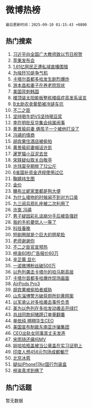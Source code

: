 # 微博热榜

`最后更新时间：2025-09-10 01:15:43 +0800`

## 热门搜索

1. [习近平向全国广大教师致以节日祝贺](https://m.weibo.cn/search?containerid=100103type%3D1%26t%3D10%26q%3D%23%E4%B9%A0%E8%BF%91%E5%B9%B3%E5%90%91%E5%85%A8%E5%9B%BD%E5%B9%BF%E5%A4%A7%E6%95%99%E5%B8%88%E8%87%B4%E4%BB%A5%E8%8A%82%E6%97%A5%E7%A5%9D%E8%B4%BA%23&stream_entry_id=51&isnewpage=1&extparam=seat%3D1%26q%3D%2523%25E4%25B9%25A0%25E8%25BF%2591%25E5%25B9%25B3%25E5%2590%2591%25E5%2585%25A8%25E5%259B%25BD%25E5%25B9%25BF%25E5%25A4%25A7%25E6%2595%2599%25E5%25B8%2588%25E8%2587%25B4%25E4%25BB%25A5%25E8%258A%2582%25E6%2597%25A5%25E7%25A5%259D%25E8%25B4%25BA%2523%26filter_type%3Drealtimehot%26stream_entry_id%3D51%26pos%3D0%26dgr%3D0%26c_type%3D51%26cate%3D10103%26display_time%3D1757438142%26pre_seqid%3D17574381426480247806914)
1. [苹果发布会](https://m.weibo.cn/search?containerid=100103type%3D1%26t%3D10%26q%3D%E8%8B%B9%E6%9E%9C%E5%8F%91%E5%B8%83%E4%BC%9A&stream_entry_id=31&isnewpage=1&extparam=seat%3D1%26filter_type%3Drealtimehot%26band_rank%3D1%26realpos%3D1%26lcate%3D5001%26cate%3D5001%26q%3D%25E8%258B%25B9%25E6%259E%259C%25E5%258F%2591%25E5%25B8%2583%25E4%25BC%259A%26stream_entry_id%3D31%26pos%3D0%26flag%3D2%26c_type%3D31%26dgr%3D0%26display_time%3D1757438142%26pre_seqid%3D17574381426480247806914)
1. [1.61亿网民正遭私域直播围猎](https://m.weibo.cn/search?containerid=100103type%3D1%26t%3D10%26q%3D%231.61%E4%BA%BF%E7%BD%91%E6%B0%91%E6%AD%A3%E9%81%AD%E7%A7%81%E5%9F%9F%E7%9B%B4%E6%92%AD%E5%9B%B4%E7%8C%8E%23&stream_entry_id=31&isnewpage=1&extparam=seat%3D1%26filter_type%3Drealtimehot%26band_rank%3D2%26realpos%3D2%26lcate%3D5001%26cate%3D5001%26q%3D%25231.61%25E4%25BA%25BF%25E7%25BD%2591%25E6%25B0%2591%25E6%25AD%25A3%25E9%2581%25AD%25E7%25A7%2581%25E5%259F%259F%25E7%259B%25B4%25E6%2592%25AD%25E5%259B%25B4%25E7%258C%258E%2523%26stream_entry_id%3D31%26pos%3D1%26flag%3D2%26c_type%3D31%26dgr%3D0%26display_time%3D1757438142%26pre_seqid%3D17574381426480247806914)
1. [为啥歼10是争气机](https://m.weibo.cn/search?containerid=100103type%3D1%26t%3D10%26q%3D%23%E4%B8%BA%E5%95%A5%E6%AD%BC10%E6%98%AF%E4%BA%89%E6%B0%94%E6%9C%BA%23&stream_entry_id=31&isnewpage=1&extparam=seat%3D1%26filter_type%3Drealtimehot%26band_rank%3D3%26realpos%3D3%26lcate%3D5001%26cate%3D5001%26q%3D%2523%25E4%25B8%25BA%25E5%2595%25A5%25E6%25AD%25BC10%25E6%2598%25AF%25E4%25BA%2589%25E6%25B0%2594%25E6%259C%25BA%2523%26stream_entry_id%3D31%26pos%3D2%26flag%3D0%26c_type%3D31%26dgr%3D0%26display_time%3D1757438142%26pre_seqid%3D17574381426480247806914)
1. [卡塔尔首都多哈发生剧烈爆炸](https://m.weibo.cn/search?containerid=100103type%3D1%26t%3D10%26q%3D%23%E5%8D%A1%E5%A1%94%E5%B0%94%E9%A6%96%E9%83%BD%E5%A4%9A%E5%93%88%E5%8F%91%E7%94%9F%E5%89%A7%E7%83%88%E7%88%86%E7%82%B8%23&stream_entry_id=31&isnewpage=1&extparam=seat%3D1%26filter_type%3Drealtimehot%26band_rank%3D4%26realpos%3D4%26lcate%3D5001%26cate%3D5001%26q%3D%2523%25E5%258D%25A1%25E5%25A1%2594%25E5%25B0%2594%25E9%25A6%2596%25E9%2583%25BD%25E5%25A4%259A%25E5%2593%2588%25E5%258F%2591%25E7%2594%259F%25E5%2589%25A7%25E7%2583%2588%25E7%2588%2586%25E7%2582%25B8%2523%26stream_entry_id%3D31%26pos%3D3%26flag%3D0%26c_type%3D31%26dgr%3D0%26display_time%3D1757438142%26pre_seqid%3D17574381426480247806914)
1. [游本昌和妻子在养老院现状](https://m.weibo.cn/search?containerid=100103type%3D1%26t%3D10%26q%3D%23%E6%B8%B8%E6%9C%AC%E6%98%8C%E5%92%8C%E5%A6%BB%E5%AD%90%E5%9C%A8%E5%85%BB%E8%80%81%E9%99%A2%E7%8E%B0%E7%8A%B6%23&stream_entry_id=31&isnewpage=1&extparam=seat%3D1%26filter_type%3Drealtimehot%26band_rank%3D5%26realpos%3D5%26lcate%3D5001%26cate%3D5001%26q%3D%2523%25E6%25B8%25B8%25E6%259C%25AC%25E6%2598%258C%25E5%2592%258C%25E5%25A6%25BB%25E5%25AD%2590%25E5%259C%25A8%25E5%2585%25BB%25E8%2580%2581%25E9%2599%25A2%25E7%258E%25B0%25E7%258A%25B6%2523%26stream_entry_id%3D31%26pos%3D4%26flag%3D2%26c_type%3D31%26dgr%3D0%26display_time%3D1757438142%26pre_seqid%3D17574381426480247806914)
1. [美国背刺韩国](https://m.weibo.cn/search?containerid=100103type%3D1%26t%3D10%26q%3D%23%E7%BE%8E%E5%9B%BD%E8%83%8C%E5%88%BA%E9%9F%A9%E5%9B%BD%23&stream_entry_id=31&isnewpage=1&extparam=seat%3D1%26filter_type%3Drealtimehot%26band_rank%3D6%26realpos%3D6%26lcate%3D5001%26cate%3D5001%26q%3D%2523%25E7%25BE%258E%25E5%259B%25BD%25E8%2583%258C%25E5%2588%25BA%25E9%259F%25A9%25E5%259B%25BD%2523%26stream_entry_id%3D31%26pos%3D5%26flag%3D1%26c_type%3D31%26dgr%3D0%26display_time%3D1757438142%26pre_seqid%3D17574381426480247806914)
1. [楼顶装太阳能板整栋楼癌症高发系谣言](https://m.weibo.cn/search?containerid=100103type%3D1%26t%3D10%26q%3D%23%E6%A5%BC%E9%A1%B6%E8%A3%85%E5%A4%AA%E9%98%B3%E8%83%BD%E6%9D%BF%E6%95%B4%E6%A0%8B%E6%A5%BC%E7%99%8C%E7%97%87%E9%AB%98%E5%8F%91%E7%B3%BB%E8%B0%A3%E8%A8%80%23&stream_entry_id=31&isnewpage=1&extparam=seat%3D1%26filter_type%3Drealtimehot%26band_rank%3D7%26c_type%3D31%26lcate%3D5001%26cate%3D5001%26q%3D%2523%25E6%25A5%25BC%25E9%25A1%25B6%25E8%25A3%2585%25E5%25A4%25AA%25E9%2598%25B3%25E8%2583%25BD%25E6%259D%25BF%25E6%2595%25B4%25E6%25A0%258B%25E6%25A5%25BC%25E7%2599%258C%25E7%2597%2587%25E9%25AB%2598%25E5%258F%2591%25E7%25B3%25BB%25E8%25B0%25A3%25E8%25A8%2580%2523%26stream_entry_id%3D31%26pos%3D6%26is_ad_pos%3D1%26adid%3D300258%26dgr%3D0%26display_time%3D1757438142%26pre_seqid%3D17574381426480247806914)
1. [B太助农卖葡萄被冷链车坑](https://m.weibo.cn/search?containerid=100103type%3D1%26t%3D10%26q%3DB%E5%A4%AA%E5%8A%A9%E5%86%9C%E5%8D%96%E8%91%A1%E8%90%84%E8%A2%AB%E5%86%B7%E9%93%BE%E8%BD%A6%E5%9D%91&stream_entry_id=31&isnewpage=1&extparam=seat%3D1%26filter_type%3Drealtimehot%26band_rank%3D7%26realpos%3D7%26lcate%3D5001%26cate%3D5001%26q%3DB%25E5%25A4%25AA%25E5%258A%25A9%25E5%2586%259C%25E5%258D%2596%25E8%2591%25A1%25E8%2590%2584%25E8%25A2%25AB%25E5%2586%25B7%25E9%2593%25BE%25E8%25BD%25A6%25E5%259D%2591%26stream_entry_id%3D31%26pos%3D7%26flag%3D1%26c_type%3D31%26dgr%3D0%26display_time%3D1757438142%26pre_seqid%3D17574381426480247806914)
1. [不二之臣](https://m.weibo.cn/search?containerid=100103type%3D1%26t%3D10%26q%3D%E4%B8%8D%E4%BA%8C%E4%B9%8B%E8%87%A3&stream_entry_id=31&isnewpage=1&extparam=seat%3D1%26filter_type%3Drealtimehot%26band_rank%3D8%26realpos%3D8%26lcate%3D5001%26cate%3D5001%26q%3D%25E4%25B8%258D%25E4%25BA%258C%25E4%25B9%258B%25E8%2587%25A3%26stream_entry_id%3D31%26pos%3D8%26flag%3D0%26c_type%3D31%26dgr%3D0%26display_time%3D1757438142%26pre_seqid%3D17574381426480247806914)
1. [坚持喝牛奶VS坚持喝豆浆](https://m.weibo.cn/search?containerid=100103type%3D1%26t%3D10%26q%3D%E5%9D%9A%E6%8C%81%E5%96%9D%E7%89%9B%E5%A5%B6VS%E5%9D%9A%E6%8C%81%E5%96%9D%E8%B1%86%E6%B5%86&stream_entry_id=31&isnewpage=1&extparam=seat%3D1%26filter_type%3Drealtimehot%26band_rank%3D9%26realpos%3D9%26lcate%3D5001%26cate%3D5001%26q%3D%25E5%259D%259A%25E6%258C%2581%25E5%2596%259D%25E7%2589%259B%25E5%25A5%25B6VS%25E5%259D%259A%25E6%258C%2581%25E5%2596%259D%25E8%25B1%2586%25E6%25B5%2586%26stream_entry_id%3D31%26pos%3D9%26flag%3D0%26c_type%3D31%26dgr%3D0%26display_time%3D1757438142%26pre_seqid%3D17574381426480247806914)
1. [李在明批反华集会纯属闹事](https://m.weibo.cn/search?containerid=100103type%3D1%26t%3D10%26q%3D%23%E6%9D%8E%E5%9C%A8%E6%98%8E%E6%89%B9%E5%8F%8D%E5%8D%8E%E9%9B%86%E4%BC%9A%E7%BA%AF%E5%B1%9E%E9%97%B9%E4%BA%8B%23&stream_entry_id=31&isnewpage=1&extparam=seat%3D1%26filter_type%3Drealtimehot%26band_rank%3D10%26realpos%3D10%26lcate%3D5001%26cate%3D5001%26q%3D%2523%25E6%259D%258E%25E5%259C%25A8%25E6%2598%258E%25E6%2589%25B9%25E5%258F%258D%25E5%258D%258E%25E9%259B%2586%25E4%25BC%259A%25E7%25BA%25AF%25E5%25B1%259E%25E9%2597%25B9%25E4%25BA%258B%2523%26stream_entry_id%3D31%26pos%3D10%26flag%3D1%26c_type%3D31%26dgr%3D0%26display_time%3D1757438142%26pre_seqid%3D17574381426480247806914)
1. [黄景瑜前妻 俩孩子一个被他打没了](https://m.weibo.cn/search?containerid=100103type%3D1%26t%3D10%26q%3D%E9%BB%84%E6%99%AF%E7%91%9C%E5%89%8D%E5%A6%BB+%E4%BF%A9%E5%AD%A9%E5%AD%90%E4%B8%80%E4%B8%AA%E8%A2%AB%E4%BB%96%E6%89%93%E6%B2%A1%E4%BA%86&stream_entry_id=31&isnewpage=1&extparam=seat%3D1%26filter_type%3Drealtimehot%26band_rank%3D11%26realpos%3D11%26lcate%3D5001%26cate%3D5001%26q%3D%25E9%25BB%2584%25E6%2599%25AF%25E7%2591%259C%25E5%2589%258D%25E5%25A6%25BB%2520%25E4%25BF%25A9%25E5%25AD%25A9%25E5%25AD%2590%25E4%25B8%2580%25E4%25B8%25AA%25E8%25A2%25AB%25E4%25BB%2596%25E6%2589%2593%25E6%25B2%25A1%25E4%25BA%2586%26stream_entry_id%3D31%26pos%3D11%26flag%3D2%26c_type%3D31%26dgr%3D0%26display_time%3D1757438142%26pre_seqid%3D17574381426480247806914)
1. [冯禧的情商](https://m.weibo.cn/search?containerid=100103type%3D1%26t%3D10%26q%3D%23%E5%86%AF%E7%A6%A7%E7%9A%84%E6%83%85%E5%95%86%23&stream_entry_id=31&isnewpage=1&extparam=seat%3D1%26filter_type%3Drealtimehot%26band_rank%3D12%26realpos%3D12%26lcate%3D5001%26cate%3D5001%26q%3D%2523%25E5%2586%25AF%25E7%25A6%25A7%25E7%259A%2584%25E6%2583%2585%25E5%2595%2586%2523%26stream_entry_id%3D31%26pos%3D12%26flag%3D2%26c_type%3D31%26dgr%3D0%26display_time%3D1757438142%26pre_seqid%3D17574381426480247806914)
1. [胡宾果住酒店被偷拍](https://m.weibo.cn/search?containerid=100103type%3D1%26t%3D10%26q%3D%23%E8%83%A1%E5%AE%BE%E6%9E%9C%E4%BD%8F%E9%85%92%E5%BA%97%E8%A2%AB%E5%81%B7%E6%8B%8D%23&stream_entry_id=31&isnewpage=1&extparam=seat%3D1%26filter_type%3Drealtimehot%26band_rank%3D13%26realpos%3D13%26lcate%3D5001%26cate%3D5001%26q%3D%2523%25E8%2583%25A1%25E5%25AE%25BE%25E6%259E%259C%25E4%25BD%258F%25E9%2585%2592%25E5%25BA%2597%25E8%25A2%25AB%25E5%2581%25B7%25E6%258B%258D%2523%26stream_entry_id%3D31%26pos%3D13%26flag%3D0%26c_type%3D31%26dgr%3D0%26display_time%3D1757438142%26pre_seqid%3D17574381426480247806914)
1. [黄景瑜前妻喊话许凯](https://m.weibo.cn/search?containerid=100103type%3D1%26t%3D10%26q%3D%23%E9%BB%84%E6%99%AF%E7%91%9C%E5%89%8D%E5%A6%BB%E5%96%8A%E8%AF%9D%E8%AE%B8%E5%87%AF%23&stream_entry_id=31&isnewpage=1&extparam=seat%3D1%26filter_type%3Drealtimehot%26band_rank%3D14%26realpos%3D14%26lcate%3D5001%26cate%3D5001%26q%3D%2523%25E9%25BB%2584%25E6%2599%25AF%25E7%2591%259C%25E5%2589%258D%25E5%25A6%25BB%25E5%2596%258A%25E8%25AF%259D%25E8%25AE%25B8%25E5%2587%25AF%2523%26stream_entry_id%3D31%26pos%3D14%26flag%3D0%26c_type%3D31%26dgr%3D0%26display_time%3D1757438142%26pre_seqid%3D17574381426480247806914)
1. [暹罗猫小豆泥去世](https://m.weibo.cn/search?containerid=100103type%3D1%26t%3D10%26q%3D%23%E6%9A%B9%E7%BD%97%E7%8C%AB%E5%B0%8F%E8%B1%86%E6%B3%A5%E5%8E%BB%E4%B8%96%23&stream_entry_id=31&isnewpage=1&extparam=seat%3D1%26filter_type%3Drealtimehot%26band_rank%3D15%26realpos%3D15%26lcate%3D5001%26cate%3D5001%26q%3D%2523%25E6%259A%25B9%25E7%25BD%2597%25E7%258C%25AB%25E5%25B0%258F%25E8%25B1%2586%25E6%25B3%25A5%25E5%258E%25BB%25E4%25B8%2596%2523%26stream_entry_id%3D31%26pos%3D15%26flag%3D0%26c_type%3D31%26dgr%3D0%26display_time%3D1757438142%26pre_seqid%3D17574381426480247806914)
1. [宋轶疑似取关白敬亭](https://m.weibo.cn/search?containerid=100103type%3D1%26t%3D10%26q%3D%23%E5%AE%8B%E8%BD%B6%E7%96%91%E4%BC%BC%E5%8F%96%E5%85%B3%E7%99%BD%E6%95%AC%E4%BA%AD%23&stream_entry_id=31&isnewpage=1&extparam=seat%3D1%26filter_type%3Drealtimehot%26band_rank%3D16%26realpos%3D16%26lcate%3D5001%26cate%3D5001%26q%3D%2523%25E5%25AE%258B%25E8%25BD%25B6%25E7%2596%2591%25E4%25BC%25BC%25E5%258F%2596%25E5%2585%25B3%25E7%2599%25BD%25E6%2595%25AC%25E4%25BA%25AD%2523%26stream_entry_id%3D31%26pos%3D16%26flag%3D0%26c_type%3D31%26dgr%3D0%26display_time%3D1757438142%26pre_seqid%3D17574381426480247806914)
1. [许玮甯孕期胖了12公斤](https://m.weibo.cn/search?containerid=100103type%3D1%26t%3D10%26q%3D%23%E8%AE%B8%E7%8E%AE%E7%94%AF%E5%AD%95%E6%9C%9F%E8%83%96%E4%BA%8612%E5%85%AC%E6%96%A4%23&stream_entry_id=31&isnewpage=1&extparam=seat%3D1%26filter_type%3Drealtimehot%26band_rank%3D17%26realpos%3D17%26lcate%3D5001%26cate%3D5001%26q%3D%2523%25E8%25AE%25B8%25E7%258E%25AE%25E7%2594%25AF%25E5%25AD%2595%25E6%259C%259F%25E8%2583%2596%25E4%25BA%258612%25E5%2585%25AC%25E6%2596%25A4%2523%26stream_entry_id%3D31%26pos%3D17%26flag%3D0%26c_type%3D31%26dgr%3D0%26display_time%3D1757438142%26pre_seqid%3D17574381426480247806914)
1. [6省国补资金违规使用过亿](https://m.weibo.cn/search?containerid=100103type%3D1%26t%3D10%26q%3D%236%E7%9C%81%E5%9B%BD%E8%A1%A5%E8%B5%84%E9%87%91%E8%BF%9D%E8%A7%84%E4%BD%BF%E7%94%A8%E8%BF%87%E4%BA%BF%23&stream_entry_id=31&isnewpage=1&extparam=seat%3D1%26filter_type%3Drealtimehot%26band_rank%3D18%26realpos%3D18%26lcate%3D5001%26cate%3D5001%26q%3D%25236%25E7%259C%2581%25E5%259B%25BD%25E8%25A1%25A5%25E8%25B5%2584%25E9%2587%2591%25E8%25BF%259D%25E8%25A7%2584%25E4%25BD%25BF%25E7%2594%25A8%25E8%25BF%2587%25E4%25BA%25BF%2523%26stream_entry_id%3D31%26pos%3D18%26flag%3D0%26c_type%3D31%26dgr%3D0%26display_time%3D1757438142%26pre_seqid%3D17574381426480247806914)
1. [鞠婧祎生图](https://m.weibo.cn/search?containerid=100103type%3D1%26t%3D10%26q%3D%23%E9%9E%A0%E5%A9%A7%E7%A5%8E%E7%94%9F%E5%9B%BE%23&stream_entry_id=31&isnewpage=1&extparam=seat%3D1%26filter_type%3Drealtimehot%26band_rank%3D19%26realpos%3D19%26lcate%3D5001%26cate%3D5001%26q%3D%2523%25E9%259E%25A0%25E5%25A9%25A7%25E7%25A5%258E%25E7%2594%259F%25E5%259B%25BE%2523%26stream_entry_id%3D31%26pos%3D19%26flag%3D0%26c_type%3D31%26dgr%3D0%26display_time%3D1757438142%26pre_seqid%3D17574381426480247806914)
1. [金价](https://m.weibo.cn/search?containerid=100103type%3D1%26t%3D10%26q%3D%E9%87%91%E4%BB%B7&stream_entry_id=31&isnewpage=1&extparam=seat%3D1%26filter_type%3Drealtimehot%26band_rank%3D20%26realpos%3D20%26lcate%3D5001%26cate%3D5001%26q%3D%25E9%2587%2591%25E4%25BB%25B7%26stream_entry_id%3D31%26pos%3D20%26flag%3D0%26c_type%3D31%26dgr%3D0%26display_time%3D1757438142%26pre_seqid%3D17574381426480247806914)
1. [曝布兰妮家里都是狗大便](https://m.weibo.cn/search?containerid=100103type%3D1%26t%3D10%26q%3D%23%E6%9B%9D%E5%B8%83%E5%85%B0%E5%A6%AE%E5%AE%B6%E9%87%8C%E9%83%BD%E6%98%AF%E7%8B%97%E5%A4%A7%E4%BE%BF%23&stream_entry_id=31&isnewpage=1&extparam=seat%3D1%26filter_type%3Drealtimehot%26band_rank%3D21%26realpos%3D21%26lcate%3D5001%26cate%3D5001%26q%3D%2523%25E6%259B%259D%25E5%25B8%2583%25E5%2585%25B0%25E5%25A6%25AE%25E5%25AE%25B6%25E9%2587%258C%25E9%2583%25BD%25E6%2598%25AF%25E7%258B%2597%25E5%25A4%25A7%25E4%25BE%25BF%2523%26stream_entry_id%3D31%26pos%3D21%26flag%3D2%26c_type%3D31%26dgr%3D0%26display_time%3D1757438142%26pre_seqid%3D17574381426480247806914)
1. [为什么接吻的时候闻不到对方口臭](https://m.weibo.cn/search?containerid=100103type%3D1%26t%3D10%26q%3D%23%E4%B8%BA%E4%BB%80%E4%B9%88%E6%8E%A5%E5%90%BB%E7%9A%84%E6%97%B6%E5%80%99%E9%97%BB%E4%B8%8D%E5%88%B0%E5%AF%B9%E6%96%B9%E5%8F%A3%E8%87%AD%23&stream_entry_id=31&isnewpage=1&extparam=seat%3D1%26filter_type%3Drealtimehot%26band_rank%3D22%26realpos%3D22%26lcate%3D5001%26cate%3D5001%26q%3D%2523%25E4%25B8%25BA%25E4%25BB%2580%25E4%25B9%2588%25E6%258E%25A5%25E5%2590%25BB%25E7%259A%2584%25E6%2597%25B6%25E5%2580%2599%25E9%2597%25BB%25E4%25B8%258D%25E5%2588%25B0%25E5%25AF%25B9%25E6%2596%25B9%25E5%258F%25A3%25E8%2587%25AD%2523%26stream_entry_id%3D31%26pos%3D22%26flag%3D0%26c_type%3D31%26dgr%3D0%26display_time%3D1757438142%26pre_seqid%3D17574381426480247806914)
1. [九三阅兵观礼座被二次利用了](https://m.weibo.cn/search?containerid=100103type%3D1%26t%3D10%26q%3D%23%E4%B9%9D%E4%B8%89%E9%98%85%E5%85%B5%E8%A7%82%E7%A4%BC%E5%BA%A7%E8%A2%AB%E4%BA%8C%E6%AC%A1%E5%88%A9%E7%94%A8%E4%BA%86%23&stream_entry_id=31&isnewpage=1&extparam=seat%3D1%26filter_type%3Drealtimehot%26band_rank%3D23%26realpos%3D23%26lcate%3D5001%26cate%3D5001%26q%3D%2523%25E4%25B9%259D%25E4%25B8%2589%25E9%2598%2585%25E5%2585%25B5%25E8%25A7%2582%25E7%25A4%25BC%25E5%25BA%25A7%25E8%25A2%25AB%25E4%25BA%258C%25E6%25AC%25A1%25E5%2588%25A9%25E7%2594%25A8%25E4%25BA%2586%2523%26stream_entry_id%3D31%26pos%3D23%26flag%3D0%26c_type%3D31%26dgr%3D0%26display_time%3D1757438142%26pre_seqid%3D17574381426480247806914)
1. [许嵩 冯禧](https://m.weibo.cn/search?containerid=100103type%3D1%26t%3D10%26q%3D%E8%AE%B8%E5%B5%A9+%E5%86%AF%E7%A6%A7&stream_entry_id=31&isnewpage=1&extparam=seat%3D1%26filter_type%3Drealtimehot%26band_rank%3D24%26realpos%3D24%26lcate%3D5001%26cate%3D5001%26q%3D%25E8%25AE%25B8%25E5%25B5%25A9%2520%25E5%2586%25AF%25E7%25A6%25A7%26stream_entry_id%3D31%26pos%3D24%26flag%3D0%26c_type%3D31%26dgr%3D0%26display_time%3D1757438142%26pre_seqid%3D17574381426480247806914)
1. [男子疑因彩礼谈崩分手后被告强奸](https://m.weibo.cn/search?containerid=100103type%3D1%26t%3D10%26q%3D%23%E7%94%B7%E5%AD%90%E7%96%91%E5%9B%A0%E5%BD%A9%E7%A4%BC%E8%B0%88%E5%B4%A9%E5%88%86%E6%89%8B%E5%90%8E%E8%A2%AB%E5%91%8A%E5%BC%BA%E5%A5%B8%23&stream_entry_id=31&isnewpage=1&extparam=seat%3D1%26filter_type%3Drealtimehot%26band_rank%3D25%26realpos%3D25%26lcate%3D5001%26cate%3D5001%26q%3D%2523%25E7%2594%25B7%25E5%25AD%2590%25E7%2596%2591%25E5%259B%25A0%25E5%25BD%25A9%25E7%25A4%25BC%25E8%25B0%2588%25E5%25B4%25A9%25E5%2588%2586%25E6%2589%258B%25E5%2590%258E%25E8%25A2%25AB%25E5%2591%258A%25E5%25BC%25BA%25E5%25A5%25B8%2523%26stream_entry_id%3D31%26pos%3D25%26flag%3D0%26c_type%3D31%26dgr%3D0%26display_time%3D1757438142%26pre_seqid%3D17574381426480247806914)
1. [我的手机要低人一等了](https://m.weibo.cn/search?containerid=100103type%3D1%26t%3D10%26q%3D%E6%88%91%E7%9A%84%E6%89%8B%E6%9C%BA%E8%A6%81%E4%BD%8E%E4%BA%BA%E4%B8%80%E7%AD%89%E4%BA%86&stream_entry_id=31&isnewpage=1&extparam=seat%3D1%26filter_type%3Drealtimehot%26band_rank%3D26%26realpos%3D26%26lcate%3D5001%26cate%3D5001%26q%3D%25E6%2588%2591%25E7%259A%2584%25E6%2589%258B%25E6%259C%25BA%25E8%25A6%2581%25E4%25BD%258E%25E4%25BA%25BA%25E4%25B8%2580%25E7%25AD%2589%25E4%25BA%2586%26stream_entry_id%3D31%26pos%3D26%26flag%3D1%26c_type%3D31%26dgr%3D0%26display_time%3D1757438142%26pre_seqid%3D17574381426480247806914)
1. [科技春晚](https://m.weibo.cn/search?containerid=100103type%3D1%26t%3D10%26q%3D%E7%A7%91%E6%8A%80%E6%98%A5%E6%99%9A&stream_entry_id=31&isnewpage=1&extparam=seat%3D1%26filter_type%3Drealtimehot%26band_rank%3D27%26realpos%3D27%26lcate%3D5001%26cate%3D5001%26q%3D%25E7%25A7%2591%25E6%258A%2580%25E6%2598%25A5%25E6%2599%259A%26stream_entry_id%3D31%26pos%3D27%26flag%3D1%26c_type%3D31%26dgr%3D0%26display_time%3D1757438142%26pre_seqid%3D17574381426480247806914)
1. [短剧圈就是个巨大的明星脸](https://m.weibo.cn/search?containerid=100103type%3D1%26t%3D10%26q%3D%E7%9F%AD%E5%89%A7%E5%9C%88%E5%B0%B1%E6%98%AF%E4%B8%AA%E5%B7%A8%E5%A4%A7%E7%9A%84%E6%98%8E%E6%98%9F%E8%84%B8&stream_entry_id=31&isnewpage=1&extparam=seat%3D1%26filter_type%3Drealtimehot%26band_rank%3D28%26realpos%3D28%26lcate%3D5001%26cate%3D5001%26q%3D%25E7%259F%25AD%25E5%2589%25A7%25E5%259C%2588%25E5%25B0%25B1%25E6%2598%25AF%25E4%25B8%25AA%25E5%25B7%25A8%25E5%25A4%25A7%25E7%259A%2584%25E6%2598%258E%25E6%2598%259F%25E8%2584%25B8%26stream_entry_id%3D31%26pos%3D28%26flag%3D0%26c_type%3D31%26dgr%3D0%26display_time%3D1757438142%26pre_seqid%3D17574381426480247806914)
1. [老师谢谢你](https://m.weibo.cn/search?containerid=100103type%3D1%26t%3D10%26q%3D%23%E8%80%81%E5%B8%88%E8%B0%A2%E8%B0%A2%E4%BD%A0%23&stream_entry_id=31&isnewpage=1&extparam=seat%3D1%26filter_type%3Drealtimehot%26band_rank%3D29%26realpos%3D29%26lcate%3D5001%26cate%3D5001%26q%3D%2523%25E8%2580%2581%25E5%25B8%2588%25E8%25B0%25A2%25E8%25B0%25A2%25E4%25BD%25A0%2523%26stream_entry_id%3D31%26pos%3D29%26flag%3D1%26c_type%3D31%26dgr%3D0%26display_time%3D1757438142%26pre_seqid%3D17574381426480247806914)
1. [不二之臣官宣预热](https://m.weibo.cn/search?containerid=100103type%3D1%26t%3D10%26q%3D%23%E4%B8%8D%E4%BA%8C%E4%B9%8B%E8%87%A3%E5%AE%98%E5%AE%A3%E9%A2%84%E7%83%AD%23&stream_entry_id=31&isnewpage=1&extparam=seat%3D1%26filter_type%3Drealtimehot%26band_rank%3D30%26realpos%3D30%26lcate%3D5001%26cate%3D5001%26q%3D%2523%25E4%25B8%258D%25E4%25BA%258C%25E4%25B9%258B%25E8%2587%25A3%25E5%25AE%2598%25E5%25AE%25A3%25E9%25A2%2584%25E7%2583%25AD%2523%26stream_entry_id%3D31%26pos%3D30%26flag%3D0%26c_type%3D31%26dgr%3D0%26display_time%3D1757438142%26pre_seqid%3D17574381426480247806914)
1. [梓渝60秒广告报价60万](https://m.weibo.cn/search?containerid=100103type%3D1%26t%3D10%26q%3D%23%E6%A2%93%E6%B8%9D60%E7%A7%92%E5%B9%BF%E5%91%8A%E6%8A%A5%E4%BB%B760%E4%B8%87%23&stream_entry_id=31&isnewpage=1&extparam=seat%3D1%26filter_type%3Drealtimehot%26band_rank%3D31%26realpos%3D31%26lcate%3D5001%26cate%3D5001%26q%3D%2523%25E6%25A2%2593%25E6%25B8%259D60%25E7%25A7%2592%25E5%25B9%25BF%25E5%2591%258A%25E6%258A%25A5%25E4%25BB%25B760%25E4%25B8%2587%2523%26stream_entry_id%3D31%26pos%3D31%26flag%3D0%26c_type%3D31%26dgr%3D0%26display_time%3D1757438142%26pre_seqid%3D17574381426480247806914)
1. [辛芷蕾 显化](https://m.weibo.cn/search?containerid=100103type%3D1%26t%3D10%26q%3D%E8%BE%9B%E8%8A%B7%E8%95%BE+%E6%98%BE%E5%8C%96&stream_entry_id=31&isnewpage=1&extparam=seat%3D1%26filter_type%3Drealtimehot%26band_rank%3D32%26realpos%3D32%26lcate%3D5001%26cate%3D5001%26q%3D%25E8%25BE%259B%25E8%258A%25B7%25E8%2595%25BE%2520%25E6%2598%25BE%25E5%258C%2596%26stream_entry_id%3D31%26pos%3D32%26flag%3D0%26c_type%3D31%26dgr%3D0%26display_time%3D1757438142%26pre_seqid%3D17574381426480247806914)
1. [一诺微博粉丝破500万](https://m.weibo.cn/search?containerid=100103type%3D1%26t%3D10%26q%3D%23%E4%B8%80%E8%AF%BA%E5%BE%AE%E5%8D%9A%E7%B2%89%E4%B8%9D%E7%A0%B4500%E4%B8%87%23&stream_entry_id=31&isnewpage=1&extparam=seat%3D1%26filter_type%3Drealtimehot%26band_rank%3D33%26realpos%3D33%26lcate%3D5001%26cate%3D5001%26q%3D%2523%25E4%25B8%2580%25E8%25AF%25BA%25E5%25BE%25AE%25E5%258D%259A%25E7%25B2%2589%25E4%25B8%259D%25E7%25A0%25B4500%25E4%25B8%2587%2523%26stream_entry_id%3D31%26pos%3D33%26flag%3D1%26c_type%3D31%26dgr%3D0%26display_time%3D1757438142%26pre_seqid%3D17574381426480247806914)
1. [以色列袭击卡塔尔的哈马斯高层](https://m.weibo.cn/search?containerid=100103type%3D1%26t%3D10%26q%3D%23%E4%BB%A5%E8%89%B2%E5%88%97%E8%A2%AD%E5%87%BB%E5%8D%A1%E5%A1%94%E5%B0%94%E7%9A%84%E5%93%88%E9%A9%AC%E6%96%AF%E9%AB%98%E5%B1%82%23&stream_entry_id=31&isnewpage=1&extparam=seat%3D1%26filter_type%3Drealtimehot%26band_rank%3D34%26realpos%3D34%26lcate%3D5001%26cate%3D5001%26q%3D%2523%25E4%25BB%25A5%25E8%2589%25B2%25E5%2588%2597%25E8%25A2%25AD%25E5%2587%25BB%25E5%258D%25A1%25E5%25A1%2594%25E5%25B0%2594%25E7%259A%2584%25E5%2593%2588%25E9%25A9%25AC%25E6%2596%25AF%25E9%25AB%2598%25E5%25B1%2582%2523%26stream_entry_id%3D31%26pos%3D34%26flag%3D0%26c_type%3D31%26dgr%3D0%26display_time%3D1757438142%26pre_seqid%3D17574381426480247806914)
1. [卡塔尔首都多哈爆炸现场画面](https://m.weibo.cn/search?containerid=100103type%3D1%26t%3D10%26q%3D%23%E5%8D%A1%E5%A1%94%E5%B0%94%E9%A6%96%E9%83%BD%E5%A4%9A%E5%93%88%E7%88%86%E7%82%B8%E7%8E%B0%E5%9C%BA%E7%94%BB%E9%9D%A2%23&stream_entry_id=31&isnewpage=1&extparam=seat%3D1%26filter_type%3Drealtimehot%26band_rank%3D35%26realpos%3D35%26lcate%3D5001%26cate%3D5001%26q%3D%2523%25E5%258D%25A1%25E5%25A1%2594%25E5%25B0%2594%25E9%25A6%2596%25E9%2583%25BD%25E5%25A4%259A%25E5%2593%2588%25E7%2588%2586%25E7%2582%25B8%25E7%258E%25B0%25E5%259C%25BA%25E7%2594%25BB%25E9%259D%25A2%2523%26stream_entry_id%3D31%26pos%3D35%26flag%3D0%26c_type%3D31%26dgr%3D0%26display_time%3D1757438142%26pre_seqid%3D17574381426480247806914)
1. [AirPods Pro3](https://m.weibo.cn/search?containerid=100103type%3D1%26t%3D10%26q%3DAirPods+Pro3&stream_entry_id=31&isnewpage=1&extparam=seat%3D1%26filter_type%3Drealtimehot%26band_rank%3D36%26realpos%3D36%26lcate%3D5001%26cate%3D5001%26q%3DAirPods%2520Pro3%26stream_entry_id%3D31%26pos%3D36%26flag%3D1%26c_type%3D31%26dgr%3D0%26display_time%3D1757438142%26pre_seqid%3D17574381426480247806914)
1. [胡宾果被偷拍者威胁](https://m.weibo.cn/search?containerid=100103type%3D1%26t%3D10%26q%3D%23%E8%83%A1%E5%AE%BE%E6%9E%9C%E8%A2%AB%E5%81%B7%E6%8B%8D%E8%80%85%E5%A8%81%E8%83%81%23&stream_entry_id=31&isnewpage=1&extparam=seat%3D1%26filter_type%3Drealtimehot%26band_rank%3D37%26realpos%3D37%26lcate%3D5001%26cate%3D5001%26q%3D%2523%25E8%2583%25A1%25E5%25AE%25BE%25E6%259E%259C%25E8%25A2%25AB%25E5%2581%25B7%25E6%258B%258D%25E8%2580%2585%25E5%25A8%2581%25E8%2583%2581%2523%26stream_entry_id%3D31%26pos%3D37%26flag%3D0%26c_type%3D31%26dgr%3D0%26display_time%3D1757438142%26pre_seqid%3D17574381426480247806914)
1. [山东淄博警方破获厕所刻黄网案](https://m.weibo.cn/search?containerid=100103type%3D1%26t%3D10%26q%3D%23%E5%B1%B1%E4%B8%9C%E6%B7%84%E5%8D%9A%E8%AD%A6%E6%96%B9%E7%A0%B4%E8%8E%B7%E5%8E%95%E6%89%80%E5%88%BB%E9%BB%84%E7%BD%91%E6%A1%88%23&stream_entry_id=31&isnewpage=1&extparam=seat%3D1%26filter_type%3Drealtimehot%26band_rank%3D38%26realpos%3D38%26lcate%3D5001%26cate%3D5001%26q%3D%2523%25E5%25B1%25B1%25E4%25B8%259C%25E6%25B7%2584%25E5%258D%259A%25E8%25AD%25A6%25E6%2596%25B9%25E7%25A0%25B4%25E8%258E%25B7%25E5%258E%2595%25E6%2589%2580%25E5%2588%25BB%25E9%25BB%2584%25E7%25BD%2591%25E6%25A1%2588%2523%26stream_entry_id%3D31%26pos%3D38%26flag%3D1%26c_type%3D31%26dgr%3D0%26display_time%3D1757438142%26pre_seqid%3D17574381426480247806914)
1. [以军承认对多哈袭击事件负责](https://m.weibo.cn/search?containerid=100103type%3D1%26t%3D10%26q%3D%23%E4%BB%A5%E5%86%9B%E6%89%BF%E8%AE%A4%E5%AF%B9%E5%A4%9A%E5%93%88%E8%A2%AD%E5%87%BB%E4%BA%8B%E4%BB%B6%E8%B4%9F%E8%B4%A3%23&stream_entry_id=31&isnewpage=1&extparam=seat%3D1%26filter_type%3Drealtimehot%26band_rank%3D39%26realpos%3D39%26lcate%3D5001%26cate%3D5001%26q%3D%2523%25E4%25BB%25A5%25E5%2586%259B%25E6%2589%25BF%25E8%25AE%25A4%25E5%25AF%25B9%25E5%25A4%259A%25E5%2593%2588%25E8%25A2%25AD%25E5%2587%25BB%25E4%25BA%258B%25E4%25BB%25B6%25E8%25B4%259F%25E8%25B4%25A3%2523%26stream_entry_id%3D31%26pos%3D39%26flag%3D0%26c_type%3D31%26dgr%3D0%26display_time%3D1757438142%26pre_seqid%3D17574381426480247806914)
1. [美为以色列在多哈发动袭击开绿灯](https://m.weibo.cn/search?containerid=100103type%3D1%26t%3D10%26q%3D%23%E7%BE%8E%E4%B8%BA%E4%BB%A5%E8%89%B2%E5%88%97%E5%9C%A8%E5%A4%9A%E5%93%88%E5%8F%91%E5%8A%A8%E8%A2%AD%E5%87%BB%E5%BC%80%E7%BB%BF%E7%81%AF%23&stream_entry_id=31&isnewpage=1&extparam=seat%3D1%26filter_type%3Drealtimehot%26band_rank%3D40%26realpos%3D40%26lcate%3D5001%26cate%3D5001%26q%3D%2523%25E7%25BE%258E%25E4%25B8%25BA%25E4%25BB%25A5%25E8%2589%25B2%25E5%2588%2597%25E5%259C%25A8%25E5%25A4%259A%25E5%2593%2588%25E5%258F%2591%25E5%258A%25A8%25E8%25A2%25AD%25E5%2587%25BB%25E5%25BC%2580%25E7%25BB%25BF%25E7%2581%25AF%2523%26stream_entry_id%3D31%26pos%3D40%26flag%3D0%26c_type%3D31%26dgr%3D0%26display_time%3D1757438142%26pre_seqid%3D17574381426480247806914)
1. [肖战同款焖猪蹄订单量翻番](https://m.weibo.cn/search?containerid=100103type%3D1%26t%3D10%26q%3D%23%E8%82%96%E6%88%98%E5%90%8C%E6%AC%BE%E7%84%96%E7%8C%AA%E8%B9%84%E8%AE%A2%E5%8D%95%E9%87%8F%E7%BF%BB%E7%95%AA%23&stream_entry_id=31&isnewpage=1&extparam=seat%3D1%26filter_type%3Drealtimehot%26band_rank%3D41%26realpos%3D41%26lcate%3D5001%26cate%3D5001%26q%3D%2523%25E8%2582%2596%25E6%2588%2598%25E5%2590%258C%25E6%25AC%25BE%25E7%2584%2596%25E7%258C%25AA%25E8%25B9%2584%25E8%25AE%25A2%25E5%258D%2595%25E9%2587%258F%25E7%25BF%25BB%25E7%2595%25AA%2523%26stream_entry_id%3D31%26pos%3D41%26flag%3D0%26c_type%3D31%26dgr%3D0%26display_time%3D1757438142%26pre_seqid%3D17574381426480247806914)
1. [单依纯 栩栩华生CEO](https://m.weibo.cn/search?containerid=100103type%3D1%26t%3D10%26q%3D%E5%8D%95%E4%BE%9D%E7%BA%AF+%E6%A0%A9%E6%A0%A9%E5%8D%8E%E7%94%9FCEO&stream_entry_id=31&isnewpage=1&extparam=seat%3D1%26filter_type%3Drealtimehot%26band_rank%3D42%26realpos%3D42%26lcate%3D5001%26cate%3D5001%26q%3D%25E5%258D%2595%25E4%25BE%259D%25E7%25BA%25AF%2520%25E6%25A0%25A9%25E6%25A0%25A9%25E5%258D%258E%25E7%2594%259FCEO%26stream_entry_id%3D31%26pos%3D42%26flag%3D0%26c_type%3D31%26dgr%3D0%26display_time%3D1757438142%26pre_seqid%3D17574381426480247806914)
1. [美国宣布制裁东南亚诈骗集团](https://m.weibo.cn/search?containerid=100103type%3D1%26t%3D10%26q%3D%23%E7%BE%8E%E5%9B%BD%E5%AE%A3%E5%B8%83%E5%88%B6%E8%A3%81%E4%B8%9C%E5%8D%97%E4%BA%9A%E8%AF%88%E9%AA%97%E9%9B%86%E5%9B%A2%23&stream_entry_id=31&isnewpage=1&extparam=seat%3D1%26filter_type%3Drealtimehot%26band_rank%3D43%26realpos%3D43%26lcate%3D5001%26cate%3D5001%26q%3D%2523%25E7%25BE%258E%25E5%259B%25BD%25E5%25AE%25A3%25E5%25B8%2583%25E5%2588%25B6%25E8%25A3%2581%25E4%25B8%259C%25E5%258D%2597%25E4%25BA%259A%25E8%25AF%2588%25E9%25AA%2597%25E9%259B%2586%25E5%259B%25A2%2523%26stream_entry_id%3D31%26pos%3D43%26flag%3D0%26c_type%3D31%26dgr%3D0%26display_time%3D1757438142%26pre_seqid%3D17574381426480247806914)
1. [CEO出轨女同事其丈夫发声](https://m.weibo.cn/search?containerid=100103type%3D1%26t%3D10%26q%3D%23CEO%E5%87%BA%E8%BD%A8%E5%A5%B3%E5%90%8C%E4%BA%8B%E5%85%B6%E4%B8%88%E5%A4%AB%E5%8F%91%E5%A3%B0%23&stream_entry_id=31&isnewpage=1&extparam=seat%3D1%26filter_type%3Drealtimehot%26band_rank%3D44%26realpos%3D44%26lcate%3D5001%26cate%3D5001%26q%3D%2523CEO%25E5%2587%25BA%25E8%25BD%25A8%25E5%25A5%25B3%25E5%2590%258C%25E4%25BA%258B%25E5%2585%25B6%25E4%25B8%2588%25E5%25A4%25AB%25E5%258F%2591%25E5%25A3%25B0%2523%26stream_entry_id%3D31%26pos%3D44%26flag%3D0%26c_type%3D31%26dgr%3D0%26display_time%3D1757438142%26pre_seqid%3D17574381426480247806914)
1. [宋雨琦还痛吗MV](https://m.weibo.cn/search?containerid=100103type%3D1%26t%3D10%26q%3D%23%E5%AE%8B%E9%9B%A8%E7%90%A6%E8%BF%98%E7%97%9B%E5%90%97MV%23&stream_entry_id=31&isnewpage=1&extparam=seat%3D1%26filter_type%3Drealtimehot%26band_rank%3D45%26realpos%3D45%26lcate%3D5001%26cate%3D5001%26q%3D%2523%25E5%25AE%258B%25E9%259B%25A8%25E7%2590%25A6%25E8%25BF%2598%25E7%2597%259B%25E5%2590%2597MV%2523%26stream_entry_id%3D31%26pos%3D45%26flag%3D0%26c_type%3D31%26dgr%3D0%26display_time%3D1757438142%26pre_seqid%3D17574381426480247806914)
1. [娃哈哈瓶盖被当公章盖在实习证明上](https://m.weibo.cn/search?containerid=100103type%3D1%26t%3D10%26q%3D%23%E5%A8%83%E5%93%88%E5%93%88%E7%93%B6%E7%9B%96%E8%A2%AB%E5%BD%93%E5%85%AC%E7%AB%A0%E7%9B%96%E5%9C%A8%E5%AE%9E%E4%B9%A0%E8%AF%81%E6%98%8E%E4%B8%8A%23&stream_entry_id=31&isnewpage=1&extparam=seat%3D1%26filter_type%3Drealtimehot%26band_rank%3D46%26realpos%3D46%26lcate%3D5001%26cate%3D5001%26q%3D%2523%25E5%25A8%2583%25E5%2593%2588%25E5%2593%2588%25E7%2593%25B6%25E7%259B%2596%25E8%25A2%25AB%25E5%25BD%2593%25E5%2585%25AC%25E7%25AB%25A0%25E7%259B%2596%25E5%259C%25A8%25E5%25AE%259E%25E4%25B9%25A0%25E8%25AF%2581%25E6%2598%258E%25E4%25B8%258A%2523%26stream_entry_id%3D31%26pos%3D46%26flag%3D0%26c_type%3D31%26dgr%3D0%26display_time%3D1757438142%26pre_seqid%3D17574381426480247806914)
1. [印度人想456元包场成都餐厅](https://m.weibo.cn/search?containerid=100103type%3D1%26t%3D10%26q%3D%E5%8D%B0%E5%BA%A6%E4%BA%BA%E6%83%B3456%E5%85%83%E5%8C%85%E5%9C%BA%E6%88%90%E9%83%BD%E9%A4%90%E5%8E%85&stream_entry_id=31&isnewpage=1&extparam=seat%3D1%26filter_type%3Drealtimehot%26band_rank%3D47%26realpos%3D47%26lcate%3D5001%26cate%3D5001%26q%3D%25E5%258D%25B0%25E5%25BA%25A6%25E4%25BA%25BA%25E6%2583%25B3456%25E5%2585%2583%25E5%258C%2585%25E5%259C%25BA%25E6%2588%2590%25E9%2583%25BD%25E9%25A4%2590%25E5%258E%2585%26stream_entry_id%3D31%26pos%3D47%26flag%3D0%26c_type%3D31%26dgr%3D0%26display_time%3D1757438142%26pre_seqid%3D17574381426480247806914)
1. [北京冰雹](https://m.weibo.cn/search?containerid=100103type%3D1%26t%3D10%26q%3D%E5%8C%97%E4%BA%AC%E5%86%B0%E9%9B%B9&stream_entry_id=31&isnewpage=1&extparam=seat%3D1%26filter_type%3Drealtimehot%26band_rank%3D48%26realpos%3D48%26lcate%3D5001%26cate%3D5001%26q%3D%25E5%258C%2597%25E4%25BA%25AC%25E5%2586%25B0%25E9%259B%25B9%26stream_entry_id%3D31%26pos%3D48%26flag%3D0%26c_type%3D31%26dgr%3D0%26display_time%3D1757438142%26pre_seqid%3D17574381426480247806914)
1. [疑似iPhone17Air国行包装盒](https://m.weibo.cn/search?containerid=100103type%3D1%26t%3D10%26q%3D%23%E7%96%91%E4%BC%BCiPhone17Air%E5%9B%BD%E8%A1%8C%E5%8C%85%E8%A3%85%E7%9B%92%23&stream_entry_id=31&isnewpage=1&extparam=seat%3D1%26filter_type%3Drealtimehot%26band_rank%3D49%26realpos%3D49%26lcate%3D5001%26cate%3D5001%26q%3D%2523%25E7%2596%2591%25E4%25BC%25BCiPhone17Air%25E5%259B%25BD%25E8%25A1%258C%25E5%258C%2585%25E8%25A3%2585%25E7%259B%2592%2523%26stream_entry_id%3D31%26pos%3D49%26flag%3D0%26c_type%3D31%26dgr%3D0%26display_time%3D1757438142%26pre_seqid%3D17574381426480247806914)
1. [梓渝真求到佛了](https://m.weibo.cn/search?containerid=100103type%3D1%26t%3D10%26q%3D%23%E6%A2%93%E6%B8%9D%E7%9C%9F%E6%B1%82%E5%88%B0%E4%BD%9B%E4%BA%86%23&stream_entry_id=31&isnewpage=1&extparam=seat%3D1%26filter_type%3Drealtimehot%26band_rank%3D50%26realpos%3D50%26lcate%3D5001%26cate%3D5001%26q%3D%2523%25E6%25A2%2593%25E6%25B8%259D%25E7%259C%259F%25E6%25B1%2582%25E5%2588%25B0%25E4%25BD%259B%25E4%25BA%2586%2523%26stream_entry_id%3D31%26pos%3D50%26flag%3D0%26c_type%3D31%26dgr%3D0%26display_time%3D1757438142%26pre_seqid%3D17574381426480247806914)

## 热门话题

暂无数据
